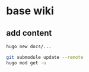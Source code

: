 # base wiki


## add content

```bash
hugo new docs/...
```

```bash
git submodule update --remote
hugo mod get -u
```